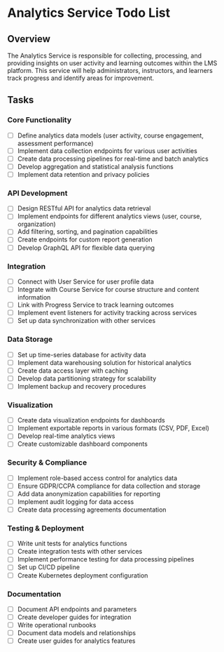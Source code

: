 # Analytics Service Todo List

## Overview
The Analytics Service is responsible for collecting, processing, and providing insights on user activity and learning outcomes within the LMS platform. This service will help administrators, instructors, and learners track progress and identify areas for improvement.

## Tasks

### Core Functionality
- [ ] Define analytics data models (user activity, course engagement, assessment performance)
- [ ] Implement data collection endpoints for various user activities
- [ ] Create data processing pipelines for real-time and batch analytics
- [ ] Develop aggregation and statistical analysis functions
- [ ] Implement data retention and privacy policies

### API Development
- [ ] Design RESTful API for analytics data retrieval
- [ ] Implement endpoints for different analytics views (user, course, organization)
- [ ] Add filtering, sorting, and pagination capabilities
- [ ] Create endpoints for custom report generation
- [ ] Develop GraphQL API for flexible data querying

### Integration
- [ ] Connect with User Service for user profile data
- [ ] Integrate with Course Service for course structure and content information
- [ ] Link with Progress Service to track learning outcomes
- [ ] Implement event listeners for activity tracking across services
- [ ] Set up data synchronization with other services

### Data Storage
- [ ] Set up time-series database for activity data
- [ ] Implement data warehousing solution for historical analytics
- [ ] Create data access layer with caching
- [ ] Develop data partitioning strategy for scalability
- [ ] Implement backup and recovery procedures

### Visualization
- [ ] Create data visualization endpoints for dashboards
- [ ] Implement exportable reports in various formats (CSV, PDF, Excel)
- [ ] Develop real-time analytics views
- [ ] Create customizable dashboard components

### Security & Compliance
- [ ] Implement role-based access control for analytics data
- [ ] Ensure GDPR/CCPA compliance for data collection and storage
- [ ] Add data anonymization capabilities for reporting
- [ ] Implement audit logging for data access
- [ ] Create data processing agreements documentation

### Testing & Deployment
- [ ] Write unit tests for analytics functions
- [ ] Create integration tests with other services
- [ ] Implement performance testing for data processing pipelines
- [ ] Set up CI/CD pipeline
- [ ] Create Kubernetes deployment configuration

### Documentation
- [ ] Document API endpoints and parameters
- [ ] Create developer guides for integration
- [ ] Write operational runbooks
- [ ] Document data models and relationships
- [ ] Create user guides for analytics features